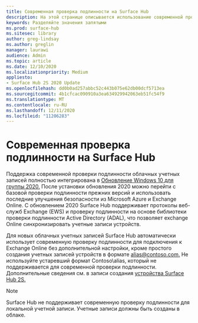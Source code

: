 ```yaml
---
title: Современная проверка подлинности на Surface Hub
description: На этой странице описывается использование современной проверки подлинности на Surface Hub в отличие от устаревшей базовой проверки подлинности.
keywords: Разделяйте значения запятыми
ms.prod: surface-hub
ms.sitesec: library
author: greg-lindsay
ms.author: greglin
manager: laurawi
audience: Admin
ms.topic: article
ms.date: 12/10/2020
ms.localizationpriority: Medium
appliesto:
- Surface Hub 2S 2020 Update
ms.openlocfilehash: dd0b0ad257abbc52c443b075e62db00dcf5713ea
ms.sourcegitcommit: 4b1cfcac090910a3ea634929942063eb51fc54f9
ms.translationtype: MT
ms.contentlocale: ru-RU
ms.lasthandoff: 12/11/2020
ms.locfileid: "11206283"
---
```

# Современная проверка подлинности на Surface Hub

Поддержка современной проверки подлинности облачных учетных записей полностью интегрирована в [Обновление Windows 10 для группы 2020.](surface-hub-2020-update.md) После установки обновления 2020 можно перейти с базовой проверки подлинности прежних версий и использовать последние улучшения безопасности из Microsoft Azure и Exchange Online. С обновлением 2020 Surface Hub поддерживает протоколы веб-служб Exchange (EWS) и проверку подлинности на основе библиотеки проверки подлинности Active Directory (ADAL), что позволяет exchange Online синхронизировать учетные записи устройств.

Для новых облачных учетных записей Surface Hub автоматически использует современную проверку подлинности для подключения к Exchange Online без дополнительной настройки, кроме простого создания учетных записей устройств в формате [alias@contoso.com.](mailto:alias@contoso.com) Не используйте устаревший формат Contoso\alias, который не поддерживается для современной проверки подлинности. Дополнительные сведения см. в записи создания [устройства Surface Hub 2S.](https://docs.microsoft.com/surface-hub/surface-hub-2s-account)

> [!NOTE]
> Surface Hub не поддерживает современную проверку подлинности для локальной учетной записи. Учетные записи должны быть созданы в облаке.

